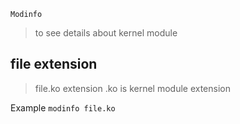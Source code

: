 `Modinfo`
 > to see details about kernel module

## file extension
> file.ko
> extension .ko is kernel module extension

Example `modinfo file.ko`